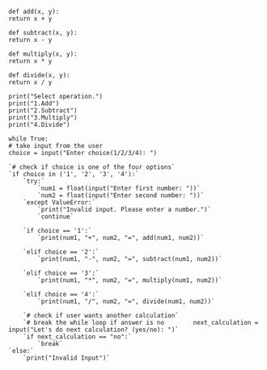 `def add(x, y):`  
    `return x + y` 
  
`def subtract(x, y):`  
    `return x - y` 
   
`def multiply(x, y):`  
    `return x * y`  

`def divide(x, y):`  
    `return x / y`  

`print("Select operation.")`  
`print("1.Add")`  
`print("2.Subtract")`  
`print("3.Multiply")`  
`print("4.Divide")`  
  
`while True:`  
    `# take input from the user`  
    `choice = input("Enter choice(1/2/3/4): ")`  
  
    `# check if choice is one of the four options`  
    `if choice in ('1', '2', '3', '4'):`  
        `try:`  
            `num1 = float(input("Enter first number: "))`  
            `num2 = float(input("Enter second number: "))`  
        `except ValueError:`  
            `print("Invalid input. Please enter a number.")`  
            `continue`  
  
        `if choice == '1':`  
            `print(num1, "+", num2, "=", add(num1, num2))`  
  
        `elif choice == '2':`  
            `print(num1, "-", num2, "=", subtract(num1, num2))`  
  
        `elif choice == '3':`  
            `print(num1, "*", num2, "=", multiply(num1, num2))`  
  
        `elif choice == '4':`  
            `print(num1, "/", num2, "=", divide(num1, num2))`  
  
        `# check if user wants another calculation`  
        `# break the while loop if answer is no        next_calculation = input("Let's do next calculation? (yes/no): ")`  
        `if next_calculation == "no":`  
            `break`  
    `else:`  
        `print("Invalid Input")`
